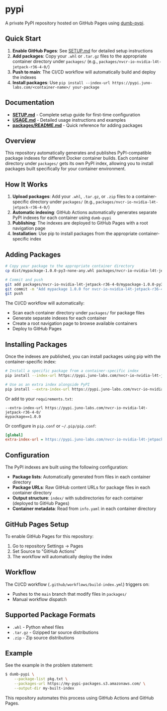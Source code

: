 # pypi

A private PyPI repository hosted on GitHub Pages using [dumb-pypi](https://github.com/chriskuehl/dumb-pypi).

## Quick Start

1. **Enable GitHub Pages**: See [SETUP.md](SETUP.md) for detailed setup instructions
2. **Add packages**: Copy your `.whl` or `.tar.gz` files to the appropriate container directory under `packages/` (e.g., `packages/nvcr-io-nvidia-l4t-jetpack-r36-4-0/`)
3. **Push to main**: The CI/CD workflow will automatically build and deploy the indexes
4. **Install packages**: Use `pip install --index-url https://pypi.juno-labs.com/<container-name>/ your-package`

## Documentation

- **[SETUP.md](SETUP.md)** - Complete setup guide for first-time configuration
- **[USAGE.md](USAGE.md)** - Detailed usage instructions and examples
- **[packages/README.md](packages/README.md)** - Quick reference for adding packages

## Overview

This repository automatically generates and publishes PyPI-compatible package indexes for different Docker container builds. Each container directory under `packages/` gets its own PyPI index, allowing you to install packages built specifically for your container environment.

## How It Works

1. **Upload packages**: Add your `.whl`, `.tar.gz`, or `.zip` files to a container-specific directory under `packages/` (e.g., `packages/nvcr-io-nvidia-l4t-jetpack-r36-4-0/`)
2. **Automatic indexing**: GitHub Actions automatically generates separate PyPI indexes for each container using `dumb-pypi`
3. **Publishing**: The indexes are deployed to GitHub Pages with a root navigation page
4. **Installation**: Use pip to install packages from the appropriate container-specific index

## Adding Packages

```bash
# Copy your package to the appropriate container directory
cp dist/mypackage-1.0.0-py3-none-any.whl packages/nvcr-io-nvidia-l4t-jetpack-r36-4-0/

# Commit and push
git add packages/nvcr-io-nvidia-l4t-jetpack-r36-4-0/mypackage-1.0.0-py3-none-any.whl
git commit -m "Add mypackage 1.0.0 for nvcr-io-nvidia-l4t-jetpack-r36-4-0"
git push
```

The CI/CD workflow will automatically:
- Scan each container directory under `packages/` for package files
- Generate separate indexes for each container
- Create a root navigation page to browse available containers
- Deploy to GitHub Pages

## Installing Packages

Once the indexes are published, you can install packages using pip with the container-specific index:

```bash
# Install a specific package from a container-specific index
pip install --index-url https://pypi.juno-labs.com/nvcr-io-nvidia-l4t-jetpack-r36-4-0/ mypackage

# Use as an extra index alongside PyPI
pip install --extra-index-url https://pypi.juno-labs.com/nvcr-io-nvidia-l4t-jetpack-r36-4-0/ mypackage
```

Or add to your `requirements.txt`:

```
--extra-index-url https://pypi.juno-labs.com/nvcr-io-nvidia-l4t-jetpack-r36-4-0/
mypackage==1.0.0
```

Or configure in `pip.conf` or `~/.pip/pip.conf`:

```ini
[global]
extra-index-url = https://pypi.juno-labs.com/nvcr-io-nvidia-l4t-jetpack-r36-4-0/
```

## Configuration

The PyPI indexes are built using the following configuration:
- **Package lists**: Automatically generated from files in each container directory
- **Package URLs**: Raw GitHub content URLs for package files in each container directory
- **Output structure**: `index/` with subdirectories for each container (deployed to GitHub Pages)
- **Container metadata**: Read from `info.yaml` in each container directory

## GitHub Pages Setup

To enable GitHub Pages for this repository:

1. Go to repository Settings → Pages
2. Set Source to "GitHub Actions"
3. The workflow will automatically deploy the index

## Workflow

The CI/CD workflow (`.github/workflows/build-index.yml`) triggers on:
- Pushes to the `main` branch that modify files in `packages/`
- Manual workflow dispatch

## Supported Package Formats

- `.whl` - Python wheel files
- `.tar.gz` - Gzipped tar source distributions
- `.zip` - Zip source distributions

## Example

See the example in the problem statement:

```bash
$ dumb-pypi \
    --package-list pkg.txt \
    --packages-url https://my-pypi-packages.s3.amazonaws.com/ \
    --output-dir my-built-index
```

This repository automates this process using GitHub Actions and GitHub Pages.